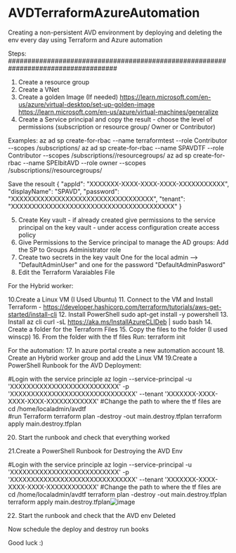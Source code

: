 # AVDTerraformAzureAutomation
Creating a non-persistent AVD environment by deploying and deleting the env every day using Terraform and Azure automation


Steps: 
####################################################################################
1. Create a resource group 
2. Create a VNet
3. Create a golden Image (If needed) 
https://learn.microsoft.com/en-us/azure/virtual-desktop/set-up-golden-image
https://learn.microsoft.com/en-us/azure/virtual-machines/generalize
4. Create a Service principal  and copy the result - choose the level of permissions (subscription or resource group/ Owner or Contributor)

Examples: 
az ad sp create-for-rbac --name terraformtest --role Contributor --scopes /subscriptions/<SubID>
az ad sp create-for-rbac --name SPAVDTF --role Contributor --scopes /subscriptions/<SubID>/resourcegroups/<RGname>
az ad sp create-for-rbac --name SPElbitAVD --role owner --scopes /subscriptions/<SubID>/resourcegroups/<RGname>

Save the resoult
{
  "appId": "XXXXXXX-XXXX-XXXX-XXXX-XXXXXXXXXXX",
  "displayName": "SPAVD",
  "password": "XXXXXXXXXXXXXXXXXXXXXXXXXXXXXXXXXX",
  "tenant": "XXXXXXXXXXXXXXXXXXXXXXXXXXXXXXXXXXXXXXX"
}

5. Create Key vault - if already created give permissions to the service principal on the key vault  - under access configuration create access policy 
6. Give Permissions to the Service principal to manage the AD groups: Add the SP to Groups Administrator role 
7. Create two secrets in the key vault One for the local admin --> "DefaultAdminUser" and one for the password "DefaultAdminPasword"
8. Edit the Terraform Varaiables File


For the Hybrid worker: 

10.Create a Linux VM  (I Used Ubuntu)
11. Connect to the VM and Install Terraform - https://developer.hashicorp.com/terraform/tutorials/aws-get-started/install-cli 
12. Install PowerShell
sudo apt-get install -y powershell
13. Install az cli
curl -sL https://aka.ms/InstallAzureCLIDeb | sudo bash
14. Create a folder for the Terraform Files
15. Copy the files to the folder (I used winscp)
16. From the folder with the tf files Run:
terraform init

For the automation: 
17. In azure portal create a new automation account
18. Create an Hybrid worker group and add the Linux VM
19.Create a PowerShell Runbook for the AVD Deployment:


#Login with the service principle
az login --service-principal -u 'XXXXXXXXXXXXXXXXXXXXXXXXXX' -p 'XXXXXXXXXXXXXXXXXXXXXXXXXXXXXX' --tenant 'XXXXXXX-XXXX-XXXX-XXXX-XXXXXXXXXXXX'
#Change the path to where the tf files are
cd /home/localadmin/avdtf  
#run Terraform
terraform plan -destroy -out main.destroy.tfplan
terraform apply main.destroy.tfplan

20. Start the runbook and check that everything worked

21.Create a PowerShell Runbook for Destroying the AVD Env 

#Login with the service principle
az login --service-principal -u 'XXXXXXXXXXXXXXXXXXXXXXXXXX' -p 'XXXXXXXXXXXXXXXXXXXXXXXXXXXXXX' --tenant 'XXXXXXX-XXXX-XXXX-XXXX-XXXXXXXXXXXX'
#Change the path to where the tf files are
cd /home/localadmin/avdtf
terraform plan -destroy -out main.destroy.tfplan
terraform apply main.destroy.tfplan![image](https://user-images.githubusercontent.com/47793710/224740837-fcb63e10-a00d-481b-9f33-7b6b5f8066a3.png)


22. Start the runbook and check that the AVD env Deleted 


Now schedule the deploy and destroy run books 

Good luck :)











